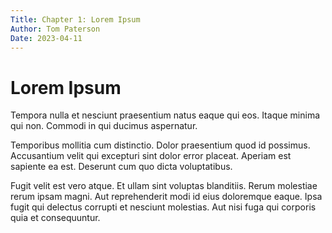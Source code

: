 ```yaml
---
Title: Chapter 1: Lorem Ipsum
Author: Tom Paterson
Date: 2023-04-11
--- 
```

# Lorem Ipsum
Tempora nulla et nesciunt praesentium natus eaque qui eos. Itaque minima qui non. Commodi in qui ducimus aspernatur.

Temporibus mollitia cum distinctio. Dolor praesentium quod id possimus. Accusantium velit qui excepturi sint dolor error placeat. Aperiam est sapiente ea est. Deserunt cum quo dicta voluptatibus.

Fugit velit est vero atque. Et ullam sint voluptas blanditiis. Rerum molestiae rerum ipsam magni. Aut reprehenderit modi id eius doloremque eaque. Ipsa fugit qui delectus corrupti et nesciunt molestias. Aut nisi fuga qui corporis quia et consequuntur.
